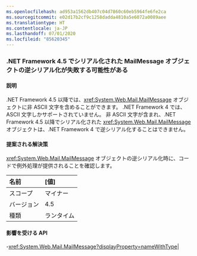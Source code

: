 ```yaml
---
ms.openlocfilehash: ad953a1562db407c04d7860c60eb5964fe6fe2ca
ms.sourcegitcommit: e02d17b2cf9c1258dadda4810a5e6072a0089aee
ms.translationtype: HT
ms.contentlocale: ja-JP
ms.lasthandoff: 07/01/2020
ms.locfileid: "85620345"
---
```

### <a name="deserialization-of-mailmessage-objects-serialized-under-the-net-framework-45-may-fail"></a>.NET Framework 4.5 でシリアル化された MailMessage オブジェクトの逆シリアル化が失敗する可能性がある

#### <a name="details"></a>説明

.NET Framework 4.5 以降では、<xref:System.Web.Mail.MailMessage> オブジェクトに非 ASCII 文字を含めることができます。 .NET Framework 4 では、ASCII 文字しかサポートされていません。 非 ASCII 文字が含まれ、.NET Framework 4.5 以降でシリアル化された <xref:System.Web.Mail.MailMessage> オブジェクトは、.NET Framework 4 で逆シリアル化することはできません。

#### <a name="suggestion"></a>提案される解決策

<xref:System.Web.Mail.MailMessage> オブジェクトの逆シリアル化時に、コードで例外処理が提供されることを確認します。

| 名前    | [値]       |
|:--------|:------------|
| スコープ   |マイナー|
|バージョン|4.5|
|種類|ランタイム

#### <a name="affected-apis"></a>影響を受ける API

-<xref:System.Web.Mail.MailMessage?displayProperty=nameWithType></li></ul>|
